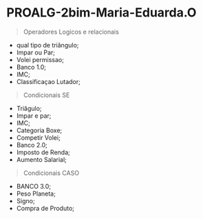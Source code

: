 # PROALG-2bim-Maria-Eduarda.O
>Operadores Logicos e relacionais
  - qual tipo de triângulo;
  - Impar ou Par;
  - Volei permissao;
  - Banco 1.0;
  - IMC;
  - Classificaçao Lutador;
  
>Condicionais SE
  - Triâgulo;
  - Impar e par;
  - IMC;
  - Categoria Boxe;
  - Competir Volei;
  - Banco 2.0;
  - Imposto de Renda; 
  - Aumento Salarial;
  
>Condicionais CASO
  - BANCO 3.0;
  - Peso Planeta;
  - Signo;
  - Compra de Produto;
